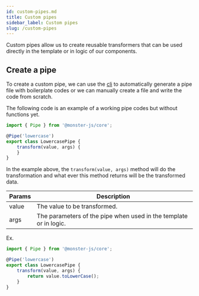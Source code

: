 ```yaml
---
id: custom-pipes.md
title: Custom pipes
sidebar_label: Custom pipes
slug: /custom-pipes
---
```


Custom pipes allow us to create reusable transformers that can be used directly in the template or in logic of our components.

## Create a pipe

To create a custom pipe, we can use the [cli](./cli-what-is-cli) to automatically generate a pipe file with boilerplate codes or we can manually create a file and write the code from scratch.

The following code is an example of a working pipe codes but without functions yet.

```typescript
import { Pipe } from '@monster-js/core';

@Pipe('lowercase')
export class LowercasePipe {
    transform(value, args) {
    }
}
```

In the example above, the `transform(value, args)` method will do the transformation and what ever this method returns will be the transformed data.

| Params | Description |
| --- | --- |
| value | The value to be transformed. |
| args | The parameters of the pipe when used in the template or in logic. |

Ex.

```typescript
import { Pipe } from '@monster-js/core';

@Pipe('lowercase')
export class LowercasePipe {
    transform(value, args) {
        return value.toLowerCase();
    }
}
```

